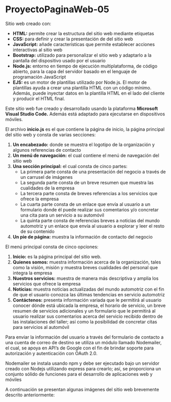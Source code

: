 # ProyectoPaginaWeb-05

Sitio web creado con:
-  **HTML:** permite crear la estructura del sitio web mediante etiquetas
-  **CSS:** para definir y crear la presentación de del sitio web
-  **JavaScript:** añade características que permite establecer acciones interactivas al sitio web
-  **Bootstrap:** utilizado para personalizar el sitio web y adaptarlo a la pantalla del dispositivo usado por el usuario
-  **Node.js:**  entorno en tiempo de ejecución multiplataforma, de código abierto, para la capa del servidor basado en el lenguaje de programación JavaScript
-  **EJS:** es un motor de plantillas utilizado por Node.js. El motor de plantillas ayuda a crear una plantilla HTML con un código mínimo. Además, puede inyectar datos en la plantilla HTML en el lado del cliente y producir el HTML final.

Este sitio web fue creado y desarrollado usando la plataforma **Microsoft Visual Studio Code.** Además está adaptado para ejecutarse en dispositivos móviles.

El archivo **inicio.js** es el que contiene la página de inicio, la página principal del sitio web y consta de varias secciones:
1.  **Un encabezado:** donde se muestra el logotipo de la organización y algunos referencias de contacto
2.  **Un menú de navegación:** el cual contiene el menú de navegación del sitio web
3.  **Una sección principal:** el cual consta de cinco partes:
     -	La primera parte consta de una presentación del negocio a través de un carrusel de imágenes
     -	La segunda parte consta de un breve resumen que muestra las cualidades de la empresa
     -	La tercera parte consta de breves referencias a los servicios que ofrece la empresa
     -	La cuarta parte consta de un enlace que envía al usuario a un formulario donde él puede realizar sus comentarios y/o concretar una cita para un servicio a             su automóvil
     -	La quinta parte consta de referencias breves a noticias del mundo automotriz y un enlace que envía al usuario a explorar y leer el resto de su contenido
4.  **Un pie de página:** muestra la información de contacto del negocio

El menú principal consta de cinco opciones:
1.  **Inicio:** es la página principal del sitio web.
2.  **Quienes somos:** muestra información acerca de la organización, tales como la visión, misión y muestra breves cualidades del personal que integra la empresa
3.  **Nuestros servicios:** muestra de manera más descriptiva y amplia los servicios que ofrece la empresa
4.  **Noticias:** muestra noticias actualizadas del mundo automotriz con el fin de que el usuario conozca las últimas tendencias en servicio automotriz
5.  **Contáctenos:** presenta información variada que le permitirá al usuario conocer dónde está ubicada la empresa, el horario de servicio, un breve resumen de servicios adicionales y un formulario que le permitirá al usuario realizar sus comentarios acerca del servicio recibido dentro de las instalaciones del taller; así como la posibilidad de concretar citas para servicios al automóvil

Para enviar la información del usuario a través del formulario de contacto a una cuenta de correo de destino se utiliza un módulo llamado Nodemailer, el cual, se apoya en API’s de Google con el fin de brindar soporte para autorización y autenticación con OAuth 2.0.

Nodemailer se instala usando npm y debe ser ejecutado bajo un servidor creado con Nodejs utilizando express para crearlo; así, se proporciona un conjunto sólido de funciones para el desarrollo de aplicaciones web y móviles

A continuación se presentan algunas imágenes del sitio web brevemente descrito anteriormente:
